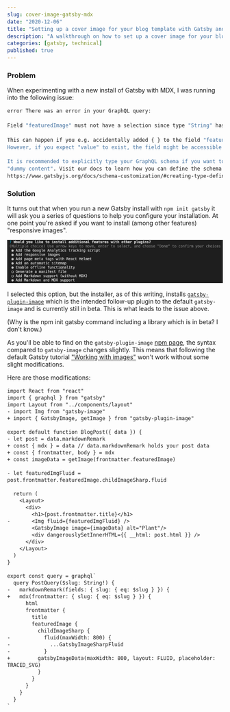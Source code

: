 ```yaml
---
slug: cover-image-gatsby-mdx
date: "2020-12-06"
title: "Setting up a cover image for your blog template with Gatsby and MDX"
description: "A walkthrough on how to set up a cover image for your blog template with Gatsby and MDX."
categories: [gatsby, technical]
published: true
---
```


### Problem

When experimenting with a new install of Gatsby with MDX, I was running into the following issue:

```bash
error There was an error in your GraphQL query:

Field "featuredImage" must not have a selection since type "String" has no subfields.

This can happen if you e.g. accidentally added { } to the field "featuredImage". If you didn't expect "featuredImage" to be of type "String" make sure that your input source and/or plugin is correct.
However, if you expect "value" to exist, the field might be accessible in another subfield. Please try your query in GraphiQL and use the GraphiQL explorer to see which fields you can query and what shape they have.

It is recommended to explicitly type your GraphQL schema if you want to use optional fields. This way you don't have to add the mentioned
"dummy content". Visit our docs to learn how you can define the schema for "undefined":
https://www.gatsbyjs.org/docs/schema-customization/#creating-type-definitions
```

### Solution

It turns out that when you run a new Gatsby install with `npm init gatsby` it will ask you a series of questions to help you configure your installation. At one point you're asked if you want to install (among other features) "responsive images".

![](./images/multiple-choice-npm-init-gatsby.png)

I selected this option, but the installer, as of this writing, installs [`gatsby-plugin-image`](https://www.npmjs.com/package/gatsby-plugin-image) which is the intended follow-up plugin to the default `gatsby-image` and is currently still in beta. This is what leads to the issue above.

(Why is the npm init gatsby command including a library which is in beta? I don't know.)

As you'll be able to find on the `gatsby-plugin-image` [npm page](https://www.npmjs.com/package/gatsby-plugin-image), the syntax compared to `gatsby-image` changes slightly. This means that following the default Gatsby tutorial ["Working with images"](https://www.gatsbyjs.com/docs/working-with-images-in-markdown/) won't work without some slight modifications.

Here are those modifications:

```diff-javascript
import React from "react"
import { graphql } from "gatsby"
import Layout from "../components/layout"
- import Img from "gatsby-image"
+ import { GatsbyImage, getImage } from "gatsby-plugin-image"

export default function BlogPost({ data }) {
- let post = data.markdownRemark
+ const { mdx } = data // data.markdownRemark holds your post data
+ const { frontmatter, body } = mdx
+ const imageData = getImage(frontmatter.featuredImage)

- let featuredImgFluid = post.frontmatter.featuredImage.childImageSharp.fluid

  return (
    <Layout>
      <div>
        <h1>{post.frontmatter.title}</h1>
-       <Img fluid={featuredImgFluid} />
        <GatsbyImage image={imageData} alt="Plant"/>
        <div dangerouslySetInnerHTML={{ __html: post.html }} />
      </div>
    </Layout>
  )
}

export const query = graphql`
  query PostQuery($slug: String!) {
-   markdownRemark(fields: { slug: { eq: $slug } }) {
+   mdx(frontmatter: { slug: { eq: $slug } }) {
      html
      frontmatter {
        title
        featuredImage {
          childImageSharp {
-           fluid(maxWidth: 800) {
-             ...GatsbyImageSharpFluid
-           }
+         gatsbyImageData(maxWidth: 800, layout: FLUID, placeholder: TRACED_SVG)
          }
        }
      }
    }
  }
`
```
